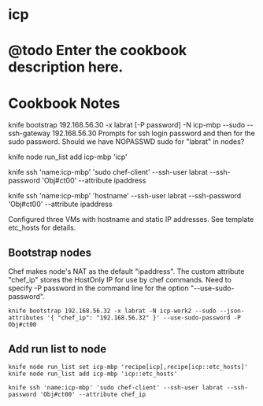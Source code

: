 # icp

# @todo Enter the cookbook description here.

Cookbook Notes
==============
knife bootstrap 192.168.56.30 -x labrat [-P password] -N icp-mbp --sudo -- ssh-gateway 192.168.56.30
  Prompts for ssh login password and then for the sudo password. Should we have NOPASSWD sudo for "labrat" in nodes?

knife node run_list add icp-mbp 'icp'

knife ssh 'name:icp-mbp' 'sudo chef-client' --ssh-user labrat --ssh-password 'Obj#ct00' --attribute ipaddress

knife ssh 'name:icp-mbp' 'hostname' --ssh-user labrat --ssh-password 'Obj#ct00' --attribute ipaddress

Configured three VMs with hostname and static IP addresses. See template etc_hosts for details.

Bootstrap nodes
---------------
Chef makes node's NAT as the default "ipaddress". The custom attribute "chef_ip" stores the HostOnly IP for use by chef commands. Need to specify -P password in the command line for the option "--use-sudo-password".

`knife bootstrap 192.168.56.32 -x labrat -N icp-work2 --sudo --json-attributes '{ "chef_ip": "192.168.56.32" }' --use-sudo-password -P Obj#ct00`

Add run list to node
--------------------
`knife node run_list set icp-mbp 'recipe[icp],recipe[icp::etc_hosts]'`
`knife node run_list add icp-mbp 'icp::etc_hosts'`

`knife ssh 'name:icp-mbp' 'sudo chef-client' --ssh-user labrat --ssh-password 'Obj#ct00' --attribute chef_ip`
